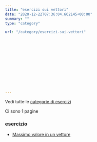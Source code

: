 ```yaml
---
title: "esercizi sui vettori"
date: "2020-12-22T07:36:04.662145+00:00"
summary: ""
type: "category"

url: "/category/esercizi-sui-vettori"













---
```




Vedi tutte le [categorie di esercizi](/esercizi)

Ci sono 1 pagine 


### esercizio


* [Massimo valore in un vettore](/esercizi/trovare-il-massimo-di-un-vettore)





